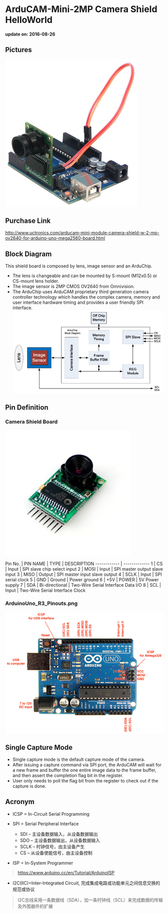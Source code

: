 # ArduCAM-Mini-2MP Camera Shield HelloWorld

#### update on: 2016-08-26

## Pictures
![asdas](assets/arduino_mini_2mp_2.png)

## Purchase Link
http://www.uctronics.com/arducam-mini-module-camera-shield-w-2-mp-ov2640-for-arduino-uno-mega2560-board.html

## Block Diagram
This shield board is composed by lens, image sensor and an ArduChip.  
* The lens is changeable and can be mounted by S-mount (M12x0.5) or CS-mount lens holder.
* The image sensor is 2MP CMOS OV2640 from Omnivision.
* The ArduChip uses ArduCAM proprietary third generation camera controller technology which
handles the complex camera, memory and user interface hardware timing and provides a user
friendly SPI interface.
![asdas](assets/block_diagram.png)

## Pin Definition
### Camera Shield Board
![asdas](assets/arduino_mini_2mp_1.jpg)

Pin No. | PIN NAME | TYPE | DESCRIPTION
------------ | -------------
1 | CS | Input | SPI slave chip select input
2 | MOSI | Input | SPI master output slave input
3 | MISO | Output | SPI master input slave output
4 | SCLK | Input | SPI serial clock
5 | GND | Ground | Power ground
6 | +5V | POWER | 5V Power supply
7 | SDA | Bi-directional | Two-Wire Serial Interface Data I/O
8 | SCL | Input | Two-Wire Serial Interface Clock

### ArduinoUno_R3_Pinouts.png
![arduino_UNO](assets/ArduinoUno_R3_Pinouts.png)


## Single Capture Mode
* Single capture mode is the default capture mode of the camera.   
* After issuing a capture command via SPI port, the ArduCAM will wait for a new frame and buffer the one entire image data to the frame buffer, and then assert the completion flag bit in the register.
* User only needs to poll the flag bit from the register to check out if the capture is done.


## Acronym
* ICSP = In-Circuit Serial Programming
* SPI = Serial Peripheral Interface  
  * SDI – 主设备数据输入，从设备数据输出
  * SDO – 主设备数据输出，从设备数据输入
  * SCLK – 时钟信号，由主设备产生
  * CS – 从设备使能信号，由主设备控制

* ISP = In-System Programmer
> https://www.arduino.cc/en/Tutorial/ArduinoISP  

* I2C(IIC)=Inter-Integrated Circuit, 完成集成电路或功能单元之间信息交换的规范或协议
> I2C总线采用一条数据线（SDA），加一条时钟线（SCL）来完成数据的传输及外围器件的扩展
